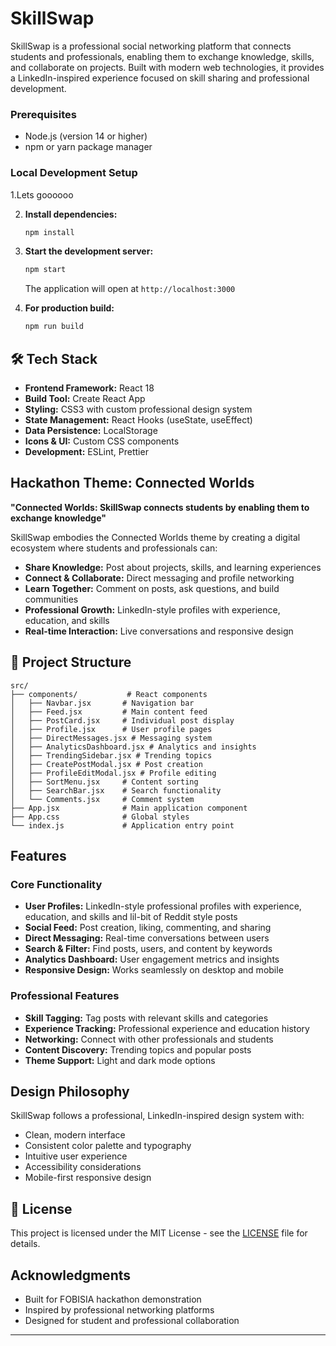 # SkillSwap

SkillSwap is a professional social networking platform that connects students and professionals, enabling them to exchange knowledge, skills, and collaborate on projects. Built with modern web technologies, it provides a LinkedIn-inspired experience focused on skill sharing and professional development.


### Prerequisites
- Node.js (version 14 or higher)
- npm or yarn package manager

### Local Development Setup

1.Lets goooooo

2. **Install dependencies:**
   ```bash
   npm install
   ```

3. **Start the development server:**
   ```bash
   npm start
   ```
   The application will open at `http://localhost:3000`

4. **For production build:**
   ```bash
   npm run build
   ```

## 🛠 Tech Stack

- **Frontend Framework:** React 18
- **Build Tool:** Create React App
- **Styling:** CSS3 with custom professional design system
- **State Management:** React Hooks (useState, useEffect)
- **Data Persistence:** LocalStorage
- **Icons & UI:** Custom CSS components
- **Development:** ESLint, Prettier

## Hackathon Theme: Connected Worlds

**"Connected Worlds: SkillSwap connects students by enabling them to exchange knowledge"**

SkillSwap embodies the Connected Worlds theme by creating a digital ecosystem where students and professionals can:

- **Share Knowledge:** Post about projects, skills, and learning experiences
- **Connect & Collaborate:** Direct messaging and profile networking
- **Learn Together:** Comment on posts, ask questions, and build communities
- **Professional Growth:** LinkedIn-style profiles with experience, education, and skills
- **Real-time Interaction:** Live conversations and responsive design

## 📁 Project Structure

```
src/
├── components/           # React components
│   ├── Navbar.jsx       # Navigation bar
│   ├── Feed.jsx         # Main content feed
│   ├── PostCard.jsx     # Individual post display
│   ├── Profile.jsx      # User profile pages
│   ├── DirectMessages.jsx # Messaging system
│   ├── AnalyticsDashboard.jsx # Analytics and insights
│   ├── TrendingSidebar.jsx # Trending topics
│   ├── CreatePostModal.jsx # Post creation
│   ├── ProfileEditModal.jsx # Profile editing
│   ├── SortMenu.jsx     # Content sorting
│   ├── SearchBar.jsx    # Search functionality
│   └── Comments.jsx     # Comment system
├── App.jsx              # Main application component
├── App.css              # Global styles
└── index.js             # Application entry point
```

## Features

### Core Functionality
- **User Profiles:** LinkedIn-style professional profiles with experience, education, and skills and lil-bit of Reddit style posts
- **Social Feed:** Post creation, liking, commenting, and sharing
- **Direct Messaging:** Real-time conversations between users
- **Search & Filter:** Find posts, users, and content by keywords
- **Analytics Dashboard:** User engagement metrics and insights
- **Responsive Design:** Works seamlessly on desktop and mobile

### Professional Features
- **Skill Tagging:** Tag posts with relevant skills and categories
- **Experience Tracking:** Professional experience and education history
- **Networking:** Connect with other professionals and students
- **Content Discovery:** Trending topics and popular posts
- **Theme Support:** Light and dark mode options

## Design Philosophy

SkillSwap follows a professional, LinkedIn-inspired design system with:
- Clean, modern interface
- Consistent color palette and typography
- Intuitive user experience
- Accessibility considerations
- Mobile-first responsive design



## 📄 License

This project is licensed under the MIT License - see the [LICENSE](LICENSE) file for details.

## Acknowledgments

- Built for FOBISIA hackathon demonstration
- Inspired by professional networking platforms
- Designed for student and professional collaboration

---


